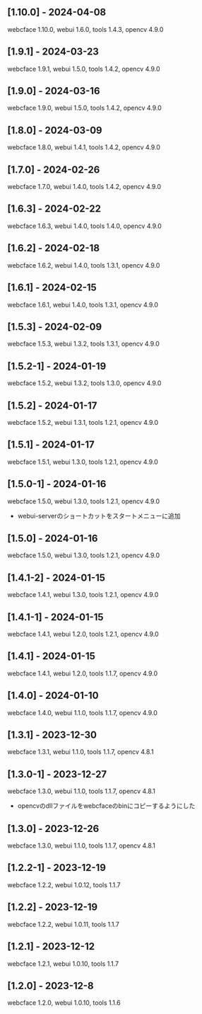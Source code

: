 ## [1.10.0] - 2024-04-08
webcface 1.10.0, webui 1.6.0, tools 1.4.3, opencv 4.9.0

## [1.9.1] - 2024-03-23
webcface 1.9.1, webui 1.5.0, tools 1.4.2, opencv 4.9.0

## [1.9.0] - 2024-03-16
webcface 1.9.0, webui 1.5.0, tools 1.4.2, opencv 4.9.0

## [1.8.0] - 2024-03-09
webcface 1.8.0, webui 1.4.1, tools 1.4.2, opencv 4.9.0

## [1.7.0] - 2024-02-26
webcface 1.7.0, webui 1.4.0, tools 1.4.2, opencv 4.9.0

## [1.6.3] - 2024-02-22
webcface 1.6.3, webui 1.4.0, tools 1.4.0, opencv 4.9.0

## [1.6.2] - 2024-02-18
webcface 1.6.2, webui 1.4.0, tools 1.3.1, opencv 4.9.0

## [1.6.1] - 2024-02-15
webcface 1.6.1, webui 1.4.0, tools 1.3.1, opencv 4.9.0

## [1.5.3] - 2024-02-09
webcface 1.5.3, webui 1.3.2, tools 1.3.1, opencv 4.9.0

## [1.5.2-1] - 2024-01-19
webcface 1.5.2, webui 1.3.2, tools 1.3.0, opencv 4.9.0

## [1.5.2] - 2024-01-17
webcface 1.5.2, webui 1.3.1, tools 1.2.1, opencv 4.9.0

## [1.5.1] - 2024-01-17
webcface 1.5.1, webui 1.3.0, tools 1.2.1, opencv 4.9.0

## [1.5.0-1] - 2024-01-16
webcface 1.5.0, webui 1.3.0, tools 1.2.1, opencv 4.9.0
* webui-serverのショートカットをスタートメニューに追加

## [1.5.0] - 2024-01-16
webcface 1.5.0, webui 1.3.0, tools 1.2.1, opencv 4.9.0

## [1.4.1-2] - 2024-01-15
webcface 1.4.1, webui 1.3.0, tools 1.2.1, opencv 4.9.0

## [1.4.1-1] - 2024-01-15
webcface 1.4.1, webui 1.2.0, tools 1.2.1, opencv 4.9.0

## [1.4.1] - 2024-01-15
webcface 1.4.1, webui 1.2.0, tools 1.1.7, opencv 4.9.0

## [1.4.0] - 2024-01-10
webcface 1.4.0, webui 1.1.0, tools 1.1.7, opencv 4.9.0

## [1.3.1] - 2023-12-30
webcface 1.3.1, webui 1.1.0, tools 1.1.7, opencv 4.8.1

## [1.3.0-1] - 2023-12-27
webcface 1.3.0, webui 1.1.0, tools 1.1.7, opencv 4.8.1
* opencvのdllファイルをwebcfaceのbinにコピーするようにした

## [1.3.0] - 2023-12-26
webcface 1.3.0, webui 1.1.0, tools 1.1.7, opencv 4.8.1

## [1.2.2-1] - 2023-12-19
webcface 1.2.2, webui 1.0.12, tools 1.1.7

## [1.2.2] - 2023-12-19
webcface 1.2.2, webui 1.0.11, tools 1.1.7

## [1.2.1] - 2023-12-12
webcface 1.2.1, webui 1.0.10, tools 1.1.7

## [1.2.0] - 2023-12-8
webcface 1.2.0, webui 1.0.10, tools 1.1.6

